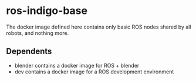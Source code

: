 ros-indigo-base
===============

The docker image defined here contains only basic ROS nodes shared by
all robots, and nothing more.

## Dependents
* blender contains a docker image for ROS + blender
* dev contains a docker image for a ROS development environment
